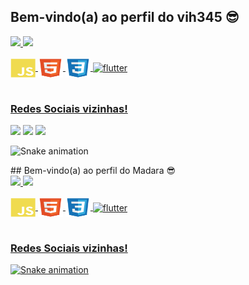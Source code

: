## Bem-vindo(a) ao perfil do vih345 😎 

<div>
  <a href="https://github.com/vih345">
  <img height="180em" src="https://github-readme-stats.vercel.app/api?username=vih345&show_icons=true&theme=radical&include_all_commits=true&count_private=true"/>
  <img height="180em" src="https://github-readme-stats.vercel.app/api/top-langs/?username=vih345&layout=compact&langs_count=6&theme=radical"/>

</div>
<div style="display: inline_block"><br>
  <img align="center" alt="Js" height="30" width="40" src="https://raw.githubusercontent.com/devicons/devicon/master/icons/javascript/javascript-plain.svg">
  <img align="center" alt="HTML" height="30" width="40" src="https://raw.githubusercontent.com/devicons/devicon/master/icons/html5/html5-original.svg">
  <img align="center" alt="CSS" height="30" width="40" src="https://raw.githubusercontent.com/devicons/devicon/master/icons/css3/css3-original.svg">
  <img align="center" alt="flutter" height="30" width="50" src="https://cdn.jsdelivr.net/gh/devicons/devicon/icons/dart/dart-original-wordmark.svg" >

</div>
 
 <br>
 
  ### Redes Sociais vizinhas!
 
<div> 
  <a href="https://instagram.com/luiz_sbravattineto" target="_blank"><img src="https://img.shields.io/badge/-Instagram-%23E4405F?style=for-the-badge&logo=instagram&logoColor=white" target="_blank"></a>
  <a href="luiz.sbravatti18@gmail.com"><img src="https://img.shields.io/badge/-Gmail-%23333?style=for-the-badge&logo=gmail&logoColor=white" target="_blank"></a>
  <a href="https://www.linkedin.com/in/luiz-attilio-sbravatti-037224240/" target="_blank"><img src="https://img.shields.io/badge/-LinkedIn-%230077B5?style=for-the-badge&logo=linkedin&logoColor=white" target="_blank"></a> 
 
  ![Snake animation](https://github.com/vih345/MadaraHacking/blob/output/github-contribution-grid-snake.svg)

</div>
## Bem-vindo(a) ao perfil do Madara 😎

 <div>
  <a href="https://github.com/vih345">
  <img height="180em" src="https://github-readme-stats.vercel.app/api?username=vih345&show_icons=true&theme=radical&include_all_commits=true&count_private=true"/>
  <img height="180em" src="https://github-readme-stats.vercel.app/api/top-langs/?username=vih345&layout=compact&langs_count=6&theme=radical"/>

</div>
<div style="display: inline_block"><br>
  <img align="center" alt="Js" height="30" width="40" src="https://raw.githubusercontent.com/devicons/devicon/master/icons/javascript/javascript-plain.svg">
  <img align="center" alt="HTML" height="30" width="40" src="https://raw.githubusercontent.com/devicons/devicon/master/icons/html5/html5-original.svg">
  <img align="center" alt="CSS" height="30" width="40" src="https://raw.githubusercontent.com/devicons/devicon/master/icons/css3/css3-original.svg">
  <img align="center" alt="flutter" height="30" width="50" src="https://cdn.jsdelivr.net/gh/devicons/devicon/icons/dart/dart-original-wordmark.svg" >

</div>
 
 <br>
 
  ### Redes Sociais vizinhas!
 
  ![Snake animation](https://github.com/vih345/vih345/blob/output/github-contribution-grid-snake.svg)

</div>
